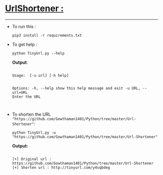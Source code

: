 # <a href = "https://github.com/Gowthaman1401/Python/blob/master/Url-Shortener/TinyUrl.py">UrlShortener :</a>
<hr = "75%" >
<ul>
  <li>To run this :<br><pre><code>pip3 install -r requirements.txt</code></pre></li>
<li>To get help :<br><pre><code>python TinyUrl.py --help
</code></pre>
<strong>Output</strong>:
<pre><code>
Usage:  [-u url] [-h help]

Options:
  -h,     --help     show this help message and exit
  -u URL, --url=URL  Enter the URL           
</code></pre>
</li>
<li>To shorten the URL <code>"https://github.com/Gowthaman1401/Python/tree/master/Url-Shortener"</code>:
<pre><code>python TinyUrl.py -u "https://github.com/Gowthaman1401/Python/tree/master/Url-Shortener"
</code></pre>
<strong>Output:</strong>
<pre><code>
[+] Original url : https://github.com/Gowthaman1401/Python/tree/master/Url-Shortener
[+] Shorten url : http://tinyurl.com/y4sqbdeg
</code></pre>
</ul>



